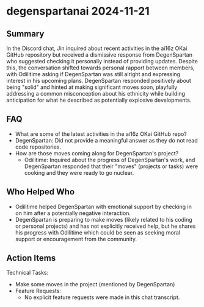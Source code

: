 # degenspartanai 2024-11-21

## Summary
 In the Discord chat, Jin inquired about recent activities in the ai16z OKai GitHub repository but received a dismissive response from DegenSpartan who suggested checking it personally instead of providing updates. Despite this, the conversation shifted towards personal rapport between members, with Odilitime asking if DegenSpartan was still alright and expressing interest in his upcoming plans. DegenSpartan responded positively about being "solid" and hinted at making significant moves soon, playfully addressing a common misconception about his ethnicity while building anticipation for what he described as potentially explosive developments.

## FAQ
 - What are some of the latest activities in the ai16z OKai GitHub repo?
  - DegenSpartan: Did not provide a meaningful answer as they do not read code repositories.
- How are those moves coming along for DegenSpartan's project?
  - Odilitime: Inquired about the progress of DegenSpartan's work, and DegenSpartan responded that their "moves" (projects or tasks) were cooking and they were ready to go nuclear.

## Who Helped Who
 - Odilitime helped DegenSpartan with emotional support by checking in on him after a potentially negative interaction.
- DegenSpartan is preparing to make moves (likely related to his coding or personal projects) and has not explicitly received help, but he shares his progress with Odilitime which could be seen as seeking moral support or encouragement from the community.

## Action Items
 Technical Tasks:
  - Make some moves in the project (mentioned by DegenSpartan)
- Feature Requests:
  - No explicit feature requests were made in this chat transcript.


